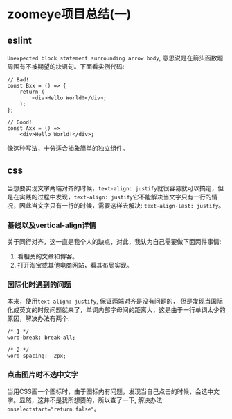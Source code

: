 # zoomeye项目总结(一)

## eslint

`Unexpected block statement surrounding arrow body`, 意思说是在箭头函数题周围有不被期望的块语句。下面看实例代码:

```
// Bad!
const Bxx = () => {
    return (
        <div>Hello World!</div>;
    );
};

// Good!
const Axx = () =>
    <div>Hello World!</div>;
```

像这种写法，十分适合抽象简单的独立组件。

## css

当想要实现文字两端对齐的时候，`text-align: justify`就很容易就可以搞定，但是在实践的过程中发现，`text-align: justify`它不能解决当文字只有一行的情况，因此当文字只有一行的时候，需要这样去解决: `text-align-last: justify`。

### 基线以及vertical-align详情

关于同行对齐，这一直是我个人的缺点，对此，我认为自己需要做下面两件事情:

1. 看相关的文章和博客。
2. 打开淘宝或其他电商网站，看其布局实现。

### 国际化时遇到的问题

本来，使用`text-align: justify`, 保证两端对齐是没有问题的， 但是发现当国际化成英文的时候问题就来了，单词内部字母间的距离大，这是由于一行单词太少的原因，解决办法有两个:

```
/* 1 */
word-break: break-all;

/* 2 */
word-spacing: -2px;
```

### 点击图片时不选中文字

当用CSS画一个图标时，由于图标内有问题，发现当自己点击的时候，会选中文字。显然，这并不是我所想要的，所以查了一下, 解决办法: `onselectstart="return false"`。
